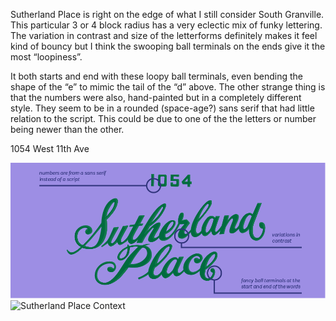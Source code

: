 Sutherland Place is right on the edge of what I still consider South Granville. This particular 3 or 4 block radius has a very eclectic mix of funky lettering. The variation in contrast and size of the letterforms definitely makes it feel kind of bouncy but I think the swooping ball terminals on the ends give it the most “loopiness”.

It both starts and end with these loopy ball terminals, even bending the shape of the “e” to mimic the tail of the “d” above. The other strange thing is that the numbers were also, hand-painted but in a completely different style. They seem to be in a rounded (space-age?) sans serif that had little relation to the script. This could be due to one of the the letters or number being newer than the other. 

1054 West 11th Ave 

![Sutherland Place Study](/media/sutherland-place.png)
![Sutherland Place Context](/media/sutherland-place-context.jpg)